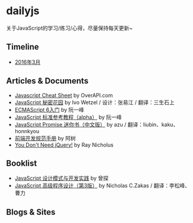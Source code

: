 # dailyjs

关于JavaScript的学习/练习/心得，尽量保持每天更新~

## Timeline

- [2016年3月](./2016/03/README.md)

## Articles & Documents

- [Javascript Cheat Sheet](http://overapi.com/javascript) by OverAPI.com
- [JavaScript 秘密花园](http://bonsaiden.github.io/JavaScript-Garden/zh/) by Ivo Wetzel / 设计：张易江 / 翻译：三生石上
- [ECMAScript 6入门](http://es6.ruanyifeng.com/) by 阮一峰
- [JavaScript 标准参考教程（alpha）](http://javascript.ruanyifeng.com/) by 阮一峰
- [JavaScript Promise 迷你书（中文版）](http://liubin.org/promises-book/) by azu / 翻译：liubin、kaku、honnkyou
- [前端开发规范手册](http://zhibimo.com/read/Ashu/front-end-style-guide/) by 阿树
- [You Don't Need jQuery!](http://blog.garstasio.com/you-dont-need-jquery/) by Ray Nicholus

## Booklist

- [JavaScript 设计模式与开发实践](https://book.douban.com/subject/26382780/) by 曾探
- [JavaScript 高级程序设计（第3版）](https://book.douban.com/subject/10546125/) by Nicholas C.Zakas / 翻译：李松峰、曹力

## Blogs & Sites